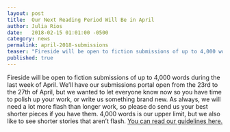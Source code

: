 ```yaml
---
layout: post
title:  Our Next Reading Period Will Be in April
author: Julia Rios
date:   2018-02-15 01:01:00 -0500
category: news
permalink: april-2018-submissions
teaser: "Fireside will be open to fiction submissions of up to 4,000 words during the last week of April."
published: true
---
```


Fireside will be open to fiction submissions of up to 4,000 words during the last week of April. We’ll have our submissions portal open from the 23rd to the 27th of April, but we wanted to let everyone know now so you have time to polish up your work, or write us something brand new. As always, we will need a lot more flash than longer work, so please do send us your best shorter pieces if you have them. 4,000 words is our upper limit, but we also like to see shorter stories that aren’t flash. [You can read our guidelines here.](http://firesidefiction.com/about/#submissions-guidelines)
